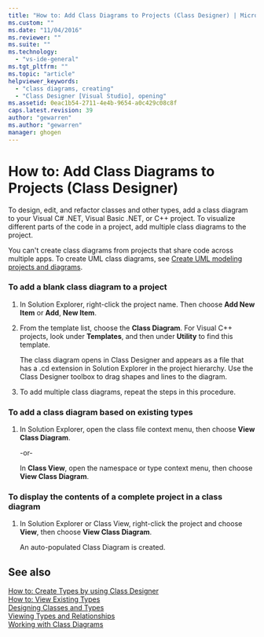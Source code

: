 ```yaml
---
title: "How to: Add Class Diagrams to Projects (Class Designer) | Microsoft Docs"
ms.custom: ""
ms.date: "11/04/2016"
ms.reviewer: ""
ms.suite: ""
ms.technology: 
  - "vs-ide-general"
ms.tgt_pltfrm: ""
ms.topic: "article"
helpviewer_keywords: 
  - "class diagrams, creating"
  - "Class Designer [Visual Studio], opening"
ms.assetid: 0eac1b54-2711-4e4b-9654-a0c429c08c8f
caps.latest.revision: 39
author: "gewarren"
ms.author: "gewarren"
manager: ghogen
---
```

# How to: Add Class Diagrams to Projects (Class Designer)
To design, edit, and refactor classes and other types, add a class diagram to your Visual C# .NET, Visual Basic .NET, or C++ project. To visualize different parts of the code in a project, add multiple class diagrams to the project.  
  
You can't create class diagrams from projects that share code across multiple apps. To create UML class diagrams, see [Create UML modeling projects and diagrams](../../modeling/create-uml-modeling-projects-and-diagrams.md).  
  
### To add a blank class diagram to a project  
  
1.  In Solution Explorer, right-click the project name. Then choose **Add New Item** or **Add**, **New Item**.  
  
2.  From the template list, choose the **Class Diagram**. For Visual C++ projects, look under **Templates**, and then under **Utility** to find this template.  
  
     The class diagram opens in Class Designer and appears as a file that has a .cd extension in Solution Explorer in the project hierarchy. Use the Class Designer toolbox to drag shapes and lines to the diagram.  
  
3.  To add multiple class diagrams, repeat the steps in this procedure.  
  
### To add a class diagram based on existing types  
  
1.  In Solution Explorer, open the class file context menu, then choose **View Class Diagram**.  
  
     -or-  
  
     In **Class View**, open the namespace or type context menu, then choose **View Class Diagram**.  
  
### To display the contents of a complete project in a class diagram  
  
1.  In Solution Explorer or Class View, right-click the project and choose **View**, then choose **View Class Diagram**.

     An auto-populated Class Diagram is created.  
  
## See also
[How to: Create Types by using Class Designer](how-to-create-types.md)   
[How to: View Existing Types](how-to-view-existing-types.md)   
[Designing Classes and Types](designing-classes-and-types.md)   
[Viewing Types and Relationships](viewing-types-and-relationships.md)   
[Working with Class Diagrams](working-with-class-diagrams.md)